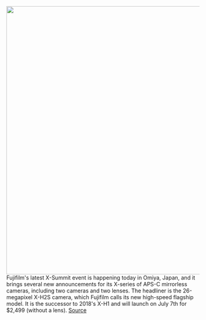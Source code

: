 <img src='https://cdn.vox-cdn.com/thumbor/Cv_8APNgkYaxGN1FLlozxn-FiyI=/0x0:2040x1360/1200x800/filters:focal(857x517:1183x843)/cdn.vox-cdn.com/uploads/chorus_image/image/70926954/fujifilm_x_h1s_with_18_120_front.0.jpg' width='700px' /><br/>
Fujifilm's latest X-Summit event is happening today in Omiya, Japan, and it brings several new announcements for its X-series of APS-C mirrorless cameras, including two cameras and two lenses. The headliner is the 26-megapixel X-H2S camera, which Fujifilm calls its new high-speed flagship model. It is the successor to 2018's X-H1 and will launch on July 7th for $2,499 (without a lens).
<a href='https://www.theverge.com/2022/5/31/23143007/fujifilm-xh2s-xf150600-xf18120-xh2-price-specs-availability'> Source <a/>